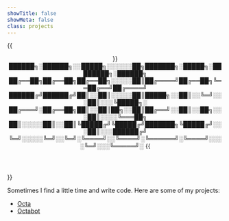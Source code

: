 ```yaml
---
showTitle: false
showMeta: false
class: projects
---
```


{{<header class="center">}}
██████╗░██████╗░░█████╗░░░░░░██╗███████╗░█████╗░████████╗░██████╗
██╔══██╗██╔══██╗██╔══██╗░░░░░██║██╔════╝██╔══██╗╚══██╔══╝██╔════╝
██████╔╝██████╔╝██║░░██║░░░░░██║█████╗░░██║░░╚═╝░░░██║░░░╚█████╗░
██╔═══╝░██╔══██╗██║░░██║██╗░░██║██╔══╝░░██║░░██╗░░░██║░░░░╚═══██╗
██║░░░░░██║░░██║╚█████╔╝╚█████╔╝███████╗╚█████╔╝░░░██║░░░██████╔╝
╚═╝░░░░░╚═╝░░╚═╝░╚════╝░░╚════╝░╚══════╝░╚════╝░░░░╚═╝░░░╚═════╝░
{{</header>}}

Sometimes I find a little time and write code. Here are some of my projects:

- [Octa](https://github.com/OctaHive/octa)
- [Octabot](https://github.com/OctaHive/octabot)
